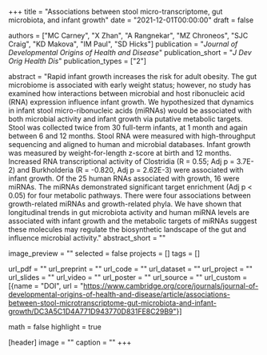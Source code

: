 +++
title = "Associations between stool micro-transcriptome, gut microbiota, and infant growth"
date = "2021-12-01T00:00:00"
draft = false

authors = ["MC Carney", "X Zhan", "A Rangnekar", "MZ Chroneos", "SJC Craig", "KD Makova", "IM Paul", "SD Hicks"]
publication = "_Journal of Developmental Origins of Health and Disease_"
publication_short = "_J Dev Orig Health Dis_"
publication_types = ["2"]

abstract = "Rapid infant growth increases the risk for adult obesity. The gut microbiome is associated with early weight status; however, no study has examined how interactions between microbial and host ribonucleic acid (RNA) expression influence infant growth. We hypothesized that dynamics in infant stool micro-ribonucleic acids (miRNAs) would be associated with both microbial activity and infant growth via putative metabolic targets. Stool was collected twice from 30 full-term infants, at 1 month and again between 6 and 12 months. Stool RNA were measured with high-throughput sequencing and aligned to human and microbial databases. Infant growth was measured by weight-for-length z-score at birth and 12 months. Increased RNA transcriptional activity of Clostridia (R = 0.55; Adj p = 3.7E-2) and Burkholderia (R = -0.820, Adj p = 2.62E-3) were associated with infant growth. Of the 25 human RNAs associated with growth, 16 were miRNAs. The miRNAs demonstrated significant target enrichment (Adj p < 0.05) for four metabolic pathways. There were four associations between growth-related miRNAs and growth-related phyla. We have shown that longitudinal trends in gut microbiota activity and human miRNA levels are associated with infant growth and the metabolic targets of miRNAs suggest these molecules may regulate the biosynthetic landscape of the gut and influence microbial activity."
abstract_short = ""

image_preview = ""
selected = false
projects = []
tags = []

url_pdf = ""
url_preprint = ""
url_code = ""
url_dataset = ""
url_project = ""
url_slides = ""
url_video = ""
url_poster = ""
url_source = ""
url_custom = [{name = "DOI", url = "https://www.cambridge.org/core/journals/journal-of-developmental-origins-of-health-and-disease/article/associations-between-stool-microtranscriptome-gut-microbiota-and-infant-growth/DC3A5C1D4A771D943770D831FE8C29B9"}]

math = false
highlight = true

[header]
image = ""
caption = ""
+++
